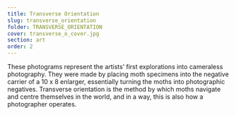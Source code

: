 ```yaml
---
title: Transverse Orientation
slug: transverse_orientation
folder: TRANSVERSE_ORIENTATION
cover: transverse_o_cover.jpg
section: art
order: 2
---
```


These photograms represent the artists’ first explorations into cameraless photography. They were made by placing moth specimens into the negative carrier of a 10 x 8 enlarger, essentially turning the moths into photographic negatives.
Transverse orientation is the method by which moths navigate and centre themselves in the world, and in a way, this is also how a photographer operates. 
